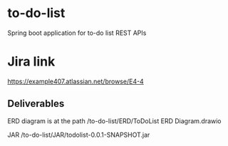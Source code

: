 # to-do-list
Spring boot application for to-do list REST APIs

# Jira link
https://example407.atlassian.net/browse/E4-4

## Deliverables
ERD diagram is at the path 
/to-do-list/ERD/ToDoList ERD Diagram.drawio

 JAR
/to-do-list/JAR/todolist-0.0.1-SNAPSHOT.jar
